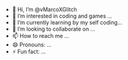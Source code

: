 - 👋 Hi, I’m @vMarcoXGlitch
- 👀 I’m interested in coding and games ...
- 🌱 I’m currently learning by my self coding...
- 💞️ I’m looking to collaborate on ...
- 📫 How to reach me ...
- 😄 Pronouns: ...
- ⚡ Fun fact: ...

<!---
vMarcoXGlitch/vMarcoXGlitch is a ✨ special ✨ repository because its `README.md` (this file) appears on your GitHub profile.
You can click the Preview link to take a look at your changes.
--->

